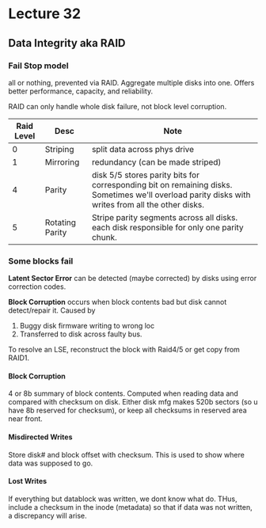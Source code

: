 # Lecture 32

## Data Integrity aka RAID
### Fail Stop model
 all or nothing, prevented via RAID. Aggregate multiple disks into one. Offers better performance, capacity, and reliability.  

RAID can only handle whole disk failure, not block level corruption.

Raid Level| Desc| Note
---|---|---
0| Striping| split data across phys drive 
1|Mirroring| redundancy (can be made striped)|
4| Parity| disk 5/5 stores parity bits for corresponding bit on remaining disks. Sometimes we'll overload parity disks with writes from all the other disks. 
5| Rotating Parity| Stripe parity segments across all disks. each disk responsible for only one parity chunk. 

### Some blocks fail
**Latent Sector Error** can be detected (maybe corrected) by disks using error correction codes. 

**Block Corruption** occurs when block contents bad but disk cannot detect/repair it. Caused by 

1. Buggy disk firmware writing to wrong loc
2. Transferred to disk across faulty bus. 

To resolve an LSE, reconstruct the block with Raid4/5 or get copy from RAID1.  

#### Block Corruption
4 or 8b summary of block contents. Computed when reading data and compared with checksum on disk. Either disk mfg makes 520b sectors (so u have 8b reserved for checksum), or keep all checksums in reserved area near front. 

#### Misdirected Writes
Store disk# and block offset with checksum. This is used to show where data was supposed to go. 

#### Lost Writes
If everything but datablock was written, we dont know what do. THus, include a checksum in the inode (metadata) so that if data was not written, a discrepancy will arise. 
